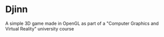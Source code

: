# Djinn
A simple 3D game made in OpenGL as part of a "Computer Graphics and Virtual Reality" university course
